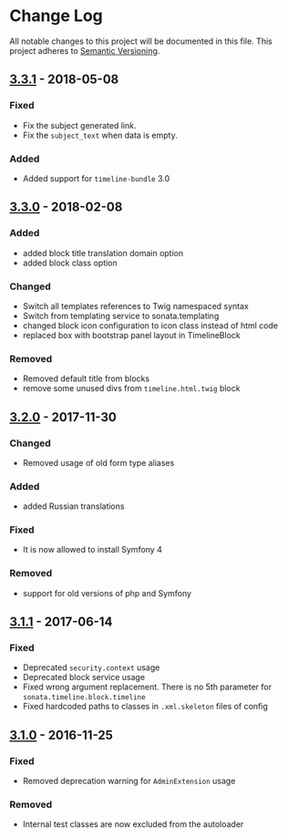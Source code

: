 # Change Log
All notable changes to this project will be documented in this file.
This project adheres to [Semantic Versioning](http://semver.org/).

## [3.3.1](https://github.com/sonata-project/SonataTimelineBundle/compare/3.3.0...3.3.1) - 2018-05-08

### Fixed

- Fix the subject generated link.
- Fix the `subject_text` when data is empty.

### Added
- Added support for `timeline-bundle` 3.0

## [3.3.0](https://github.com/sonata-project/SonataTimelineBundle/compare/3.2.0...3.3.0) - 2018-02-08
### Added
- added block title translation domain option
- added block class option

### Changed
- Switch all templates references to Twig namespaced syntax
- Switch from templating service to sonata.templating
- changed block icon configuration to icon class instead of html code
- replaced box with bootstrap panel layout in TimelineBlock

### Removed
- Removed default title from blocks
- remove some unused divs from `timeline.html.twig` block

## [3.2.0](https://github.com/sonata-project/SonataTimelineBundle/compare/3.1.1...3.2.0) - 2017-11-30
### Changed
- Removed usage of old form type aliases

### Added
- added Russian translations

### Fixed
- It is now allowed to install Symfony 4

### Removed
- support for old versions of php and Symfony

## [3.1.1](https://github.com/sonata-project/SonataTimelineBundle/compare/3.1.0...3.1.1) - 2017-06-14
### Fixed
- Deprecated `security.context` usage
- Deprecated block service usage
- Fixed wrong argument replacement. There is no 5th parameter for `sonata.timeline.block.timeline`
- Fixed hardcoded paths to classes in `.xml.skeleton` files of config

## [3.1.0](https://github.com/sonata-project/SonataTimelineBundle/compare/3.0.0...3.1.0) - 2016-11-25
### Fixed
- Removed deprecation warning for `AdminExtension` usage

### Removed
- Internal test classes are now excluded from the autoloader
